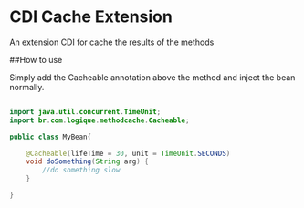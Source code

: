 # CDI Cache Extension
An extension CDI for cache the results of the methods

##How to use

Simply add the Cacheable annotation above the method and
inject the bean normally.

```java

import java.util.concurrent.TimeUnit;
import br.com.logique.methodcache.Cacheable;

public class MyBean{

    @Cacheable(lifeTime = 30, unit = TimeUnit.SECONDS)
    void doSomething(String arg) {
        //do something slow
    }

}

```
